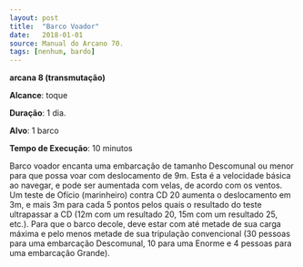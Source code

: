 ```yaml
---
layout: post
title:  "Barco Voador"
date:   2018-01-01
source: Manual do Arcano 70.
tags: [nenhum, bardo]
---
```


**arcana 8 (transmutação)**

**Alcance**: toque

**Duração**: 1 dia.

**Alvo**: 1 barco

**Tempo de Execução**: 10 minutos

Barco voador encanta uma embarcação de tamanho Descomunal ou menor para que possa voar com deslocamento de 9m. Esta é a velocidade básica ao navegar, e pode ser aumentada com velas, de acordo com os ventos. Um teste de Ofício (marinheiro) contra CD 20 aumenta o deslocamento em 3m, e mais 3m para cada 5 pontos pelos quais o resultado do teste ultrapassar a CD (12m com um resultado 20, 15m com um resultado 25, etc.). Para que o barco decole, deve estar com até metade de sua carga máxima e pelo menos metade de sua tripulação convencional (30 pessoas para uma embarcação Descomunal, 10 para uma Enorme e 4 pessoas para uma embarcação Grande).
